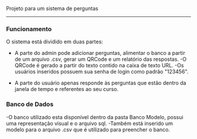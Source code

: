 Projeto para um sistema de perguntas

------------
### Funcionamento

O sistema está dividido em duas partes:

- A parte do admin pode adicionar perguntas, alimentar o banco a partir de um arquivo .csv, gerar um QRCode e um relatório das respostas.
  -O QRCode é gerado a partir do texto contido na caixa de texto URL.
  -Os usuários inseridos possuem sua senha de login como padrão "123456".
  
- A parte do usuário apenas responde às perguntas que estão dentro da janela de tempo e referentes ao seu curso.

### Banco de Dados

-O banco utilizado esta disponível dentro da pasta Banco Modelo, possui uma representação visual e o arquivo sql.
-Também está inserido um modelo para o arquivo .csv que é utilizado para preencher o banco.
